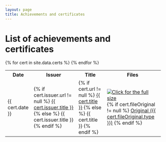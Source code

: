 ```yaml
---
layout: page
title: Achievements and certificates
---
```

# List of achievements and certificates
<link rel="stylesheet" href="assets/style.css">
<table>
  <tr>
    <th>Date</th>
    <th>Issuer</th>
    <th>Title</th>
    <th>Files</th>
  </tr>
{% for cert in site.data.certs %}
  <tr>
    <td>{{ cert.date }}</td>
    <td>
      {% if cert.issuer.url != null %}
        <a href="{{ cert.issuer.url }}">{{ cert.issuer.title }}</a>
      {% else %}
        {{ cert.issuer.title }}
      {% endif %}
	</td>
    <td>
      {% if cert.url != null %}
        <a href="{{ cert.url }}">{{ cert.title }}</a>
      {% else %}
        {{ cert.title }}
      {% endif %}
  </td>
    <td>
      <a href="{{ cert.filePNG }}">
	    <img 
		class="thumbnail-img"
	    src="{{ cert.thumbnail.url }}" 
		alt="Click for the full size"
		title="Click for the full size"
		{% if cert.thumbnail.width != null %}width="{{ cert.thumbnail.width }}"{% endif %}
		{% if cert.thumbnail.height != null %}height="{{ cert.thumbnail.height }}"{% endif %}/>
	  </a>
    <br/>
    {% if cert.fileOriginal != null %}
      <a href="{{ cert.fileOriginal.url }}">Original ({{ cert.fileOriginal.type }})</a>
    {% endif %}
  </td>
  </tr>
{% endfor %}
</table>